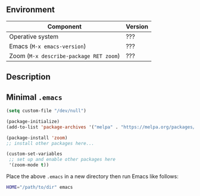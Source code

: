 <!--

Please make sure to have searched for existing issues before opening new ones:

    https://github.com/cyrus-and/zoom/issues?q=

Also check the FAQ section of the README:

    https://github.com/cyrus-and/zoom#faq

-->

## Environment

<!-- Fill in the following information. -->

| Component | Version |
|-|-|
| Operative system | ??? |
| Emacs (`M-x emacs-version`) | ??? |
| Zoom (`M-x describe-package RET zoom`) | ??? |

## Description

<!-- Provide a DETAILED description of your problem. -->

## Minimal `.emacs`

<!-- Complete the minimal standalone .emacs that reproduces your issue. -->

```el
(setq custom-file "/dev/null")

(package-initialize)
(add-to-list 'package-archives '("melpa" . "https://melpa.org/packages/"))

(package-install 'zoom)
;; install other packages here...

(custom-set-variables
 ;; set up and enable other packages here
 '(zoom-mode t))
```

Place the above `.emacs` in a new directory then run Emacs like follows:

```sh
HOME="/path/to/dir" emacs
```
